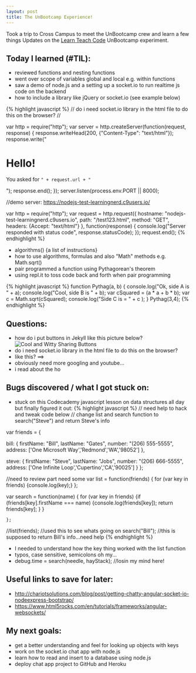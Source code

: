 ```yaml
---
layout: post
title: The UnBootcamp Experience!
---
```


Took a trip to Cross Campus to meet the UnBootcamp crew and learn a few things
Updates on the [Learn Teach Code](http://learnteachcode.org/) UnBootcamp experiment.

## Today I learned (#TIL):

- reviewed functions and nesting functions
- went over scope of variables global and local e.g. within functions
- saw a demo of node.js and a setting up a socket.io to run realtime js code on the backend
- how to include a library like jQuery or socket.io (see example below)

{% highlight javascript %}
// do i need socket.io library in the html file to do this on the browser?
// <script type="text/javascript" src="socket.io.js"></script>

var http = require("http");
var server = http.createServer(function(request, response) {
  response.writeHead(200, {"Content-Type": "text/html"});
  response.write("<h1>Hello!</h1><p>You asked for <code>" +
                 request.url + "</code></p>");
  response.end();
});
server.listen(process.env.PORT || 8000);

//demo server: https://nodejs-test-learningnerd.c9users.io/

var http = require("http");
var request = http.request({
  hostname: "nodejs-test-learningnerd.c9users.io",
  path: "/test123.html",
  method: "GET",
  headers: {Accept: "text/html"}
}, function(response) {
  console.log("Server responded with status code",
              response.statusCode);
});
request.end();
{% endhighlight %}

- algorithms() {a list of instructions}
- how to use algorithms, formulas and also "Math" methods e.g. Math.sqrt()
- pair programmed a function using  Pythagorean's theorem
- using repl.it to toss code back and forth when pair programming

{% highlight javascript %}
  function Pythag(a, b)
{
  console.log("Ok, side A is " + a);
  console.log("Cool, side B is " + b);
  var cSquared = (a * a + b * b);
  var c = Math.sqrt(cSquared);
  console.log("Side C is = " + c );
}
Pythag(3,4);
{% endhighlight %}


## Questions:

- how do i put buttons in Jekyll like this picture below?
![Cool and Witty Sharing Buttons](http://tinypic.com/r/300xuly/9)
- do i need socket.io library in the html file to do this on the browser?
- like this? ==> <script type="text/javascript" src="socket.io.js"></script>
- obviously need more googling and youtube...
- i read about the ho

## Bugs discovered / what I got stuck on:

- stuck on this Codecademy javascript lesson on data structures all day but finally figured it out:
{% highlight javascript %}
// need help to hack and tweak code below
// change list and search function to search("Steve") and return Steve's info

var friends = {

bill:   {
firstName: "Bill",
lastName: "Gates",
number: "(206) 555-5555",
address: ['One Microsoft Way','Redmond','WA','98052']
        },

steve: {
firstName: "Steve",
lastName: "Jobs",
number: "(206) 666-5555",
address: ['One Infinite Loop','Cupertino','CA','90025']
        }
              };

//need to review part need some
var list = function(friends)
    {
        for (var key in friends)
        {console.log(key);}
    };

var search = function(name)
    {
        for (var key in friends)
        {if (friends[key].firstName === name)
            {console.log(friends[key]);
            return friends[key];
            }
        }

    };

//list(friends); //used this to see whats going on
search("Bill"); //this is supposed to return Bill's info...need help
{% endhighlight %}
- I needed to understand how the key thing worked with the list function
- typos, case sensitive, semicolons oh my...
- debug.time = search(needle, hayStack); //losin my mind here!

## Useful links to save for later:

- http://chariotsolutions.com/blog/post/getting-chatty-angular-socket-io-nodeexpress-bootstrap/
- https://www.html5rocks.com/en/tutorials/frameworks/angular-websockets/

## My next goals:

- get a better understanding and feel for looking up objects with keys
- work on the socket.io chat app with node.js
- learn how to read and insert to a database using node.js
- deploy chat app project to GitHub and Heroku
